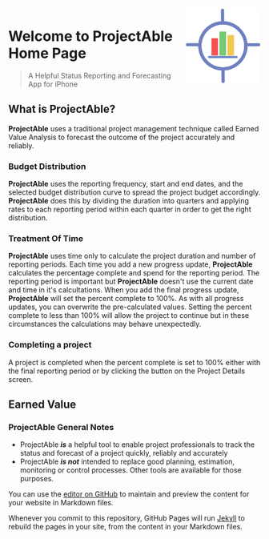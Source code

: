 <img style="float: right;" src="img/1024.png" height="150px" width="150px">

# Welcome to ProjectAble Home Page 

> A Helpful Status Reporting and Forecasting App for iPhone
<end style="float: both;">

## What is ProjectAble?
**ProjectAble** uses a traditional project management technique called Earned Value Analysis to forecast the outcome of the project accurately and reliably.

### Budget Distribution
**ProjectAble** uses the reporting frequency, start and end dates, and the selected budget distribution curve to spread the project budget accordingly. **ProjectAble** does this by dividing the duration into quarters and applying rates to each reporting period within each quarter in order to get the right distribution.

### Treatment Of Time
**ProjectAble** uses time only to calculate the project duration and number of reporting periods. Each time you add a new progress update, **ProjectAble** calculates the percentage complete and spend for the reporting period. The reporting period is important but **ProjectAble** doesn't use the current date and time in it's calcultations. When you add the final progress update, **ProjectAble** will set the percent complete to 100%. As with all progress updates, you can overwrite the pre-calculated values. Setting the percent complete to less than 100% will allow the project to continue but in these circumstances the calculations may behave unexpectedly.

### Completing a project
A project is completed when the percent complete is set to 100% either with the final reporting period or by clicking the button on the Project Details screen.

## Earned Value


### ProjectAble General Notes
- ProjectAble **_is_** a helpful tool to enable project professionals to track the status and forecast of a project quickly, reliably and accurately
- ProjectAble **_is not_** intended to replace good planning, estimation, monitoring or control processes. Other tools are available for those purposes.


You can use the [editor on GitHub](https://github.com/SnowyAlcazar/aleynmoor/edit/master/index.md) to maintain and preview the content for your website in Markdown files.

Whenever you commit to this repository, GitHub Pages will run [Jekyll](https://jekyllrb.com/) to rebuild the pages in your site, from the content in your Markdown files.



